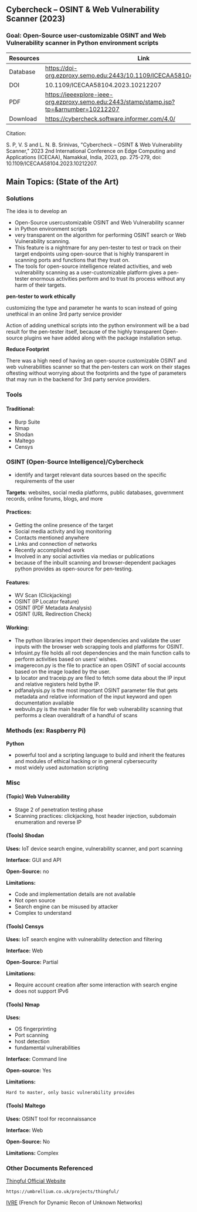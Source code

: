 ## Cybercheck – OSINT & Web Vulnerability Scanner (2023)

### Goal: Open-Source user-customizable OSINT and Web Vulnerability scanner in Python environment scripts


| Resources	| Link |
|----------|----------|
| Database |https://doi-org.ezproxy.semo.edu:2443/10.1109/ICECAA58104.2023.10212207 |
| DOI | 10.1109/ICECAA58104.2023.10212207 |
| PDF| https://ieeexplore-ieee-org.ezproxy.semo.edu:2443/stamp/stamp.jsp?tp=&arnumber=10212207 |
| Download | https://cybercheck.software.informer.com/4.0/ |

Citation:

S. P, V. S and L. N. B. Srinivas, "Cybercheck – OSINT & Web Vulnerability Scanner," 2023 2nd International Conference on Edge Computing and Applications (ICECAA), Namakkal, India, 2023, pp. 275-279, doi: 10.1109/ICECAA58104.2023.10212207.

	
## Main Topics: (State of the Art)

### Solutions
The idea is to develop an 
* Open-Source usercustomizable OSINT and Web Vulnerability scanner
* in Python environment scripts 
* very transparent on the algorithm for performing OSINT search or Web Vulnerability scanning. 
* This feature is a nightmare for any pen-tester to test or track on their target endpoints using open-source that is highly transparent in scanning ports and functions that they trust on.
*  The tools for open-source intelligence related activities, and web vulnerability scanning as a user-customizable platform gives a pen-tester enormous activities perform and to trust its process without any harm of their targets.

**pen-tester to work ethically**

customizing the type and parameter he wants to scan instead of going unethical in an online 3rd party service provider
	
Action of adding unethical scripts into the python environment will be a bad result for the pen-tester itself, because of the highly transparent Open-source plugins we have added along with the package installation setup.

**Reduce Footprint**

There was a high need of having an open-source customizable OSINT and web vulnerabilities scanner so that the pen-testers can work on their stages oftesting without worrying about the footprints and the type of parameters that may run in the backend for 3rd party service providers.

### Tools

#### Traditional:
* Burp Suite
* Nmap
* Shodan
* Maltego
* Censys

### OSINT (Open-Source Intelligence)/Cybercheck

* identify and target relevant data sources based on the specific requirements of the user

**Targets:** websites, social media platforms, public databases, government records, online forums, blogs, and more

#### Practices:

* Getting the online presence of the target
* Social media activity and log monitoring
* Contacts mentioned anywhere
* Links and connection of networks
* Recently accomplished work
* Involved in any social activities via medias or publications
* because of the inbuilt scanning and browser-dependent packages python provides as open-source for pen-testing.

#### Features: 
* WV Scan (Clickjacking)
* OSINT (IP Locator feature)
* OSINT (PDF Metadata Analysis)
* OSINT (URL Redirection Check)

#### Working:
* The python libraries import their dependencies and validate the user inputs with the browser web scrapping tools and platforms for OSINT.
* Infosint.py file holds all root dependencies and the main function calls to perform activities based on users' wishes.
* imagerecon.py is the file to practice an open OSINT of social accounts based on the image loaded by the user.
* Ip locator and traceip.py are filed to fetch some data about the IP input and relative registers held bythe IP.
* pdfanalysis.py is the most important OSINT parameter file that gets metadata and relative information of the input keyword and open documentation available
* webvuln.py is the main header file for web vulnerability scanning that performs a clean overalldraft of a handful of scans
	

	
### Methods (ex: Raspberry Pi)
**Python**
* powerful tool and a scripting language to build and inherit the features and modules of ethical hacking or in general cybersecurity
* most widely used automation scripting

### Misc

#### (Topic) Web Vulnerability
* Stage 2 of penetration testing phase
* Scanning practices: clickjacking, host header injection, subdomain enumeration and reverse IP

#### (Tools) Shodan
**Uses:**
	IoT device search engine, vulnerability scanner, and port scanning
	
**Interface:** GUI and API

**Open-Source:** no

**Limitations:**
* Code and implementation details are not available
* Not open source
* Search engine can be misused by attacker
* Complex to understand
	
#### (Tools) Censys
**Uses:** IoT search engine with vulnerability detection and filtering 
	
**Interface:** Web

**Open-Source:** Partial

**Limitations:**
* Require account creation after some interaction with search engine
* does not support IPv6

#### (Tools) Nmap
**Uses:**
* OS fingerprinting
* Port scanning
* host detection
* fundamental vulnerabilities

**Interface:** Command line

**Open-source:** Yes

**Limitations:** 

	Hard to master, only basic vulnerability provides

#### (Tools) Maltego
**Uses:**
	OSINT tool for reconnaissance
	
**Interface:** Web

**Open-Source:** No

**Limitations:** Complex
	
	
### Other Documents Referenced

[Thingful Official Website](https://umbrellium.co.uk/projects/thingful/) 
	
	https://umbrellium.co.uk/projects/thingful/
	
[IVRE](https://linuxsecurity.expert/tools/ivre/) (French for Dynamic Recon of Unknown Networks)
